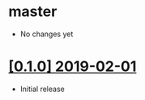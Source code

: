 # master

* No changes yet

# [[0.1.0] 2019-02-01](https://github.com/cq-rs/cqrs/releases/tag/cqrs-core-0.1.0)

* Initial release
